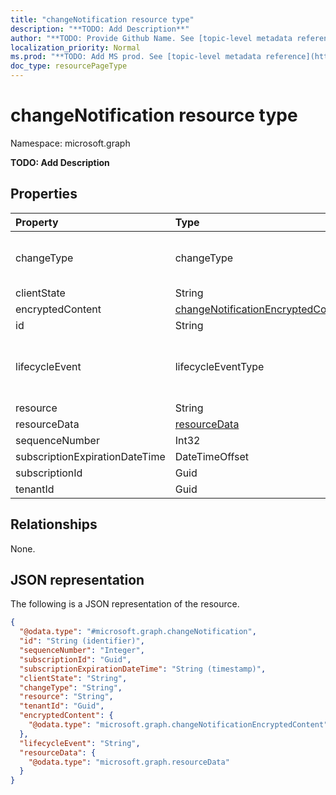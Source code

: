 ```yaml
---
title: "changeNotification resource type"
description: "**TODO: Add Description**"
author: "**TODO: Provide Github Name. See [topic-level metadata reference](https://msgo.azurewebsites.net/add/document/guidelines/metadata.html#topic-level-metadata)**"
localization_priority: Normal
ms.prod: "**TODO: Add MS prod. See [topic-level metadata reference](https://msgo.azurewebsites.net/add/document/guidelines/metadata.html#topic-level-metadata)**"
doc_type: resourcePageType
---
```


# changeNotification resource type

Namespace: microsoft.graph



**TODO: Add Description**

## Properties
|Property|Type|Description|
|:---|:---|:---|
|changeType|changeType|**TODO: Add Description**. Possible values are: `created`, `updated`, `deleted`.|
|clientState|String|**TODO: Add Description**|
|encryptedContent|[changeNotificationEncryptedContent](../resources/changenotificationencryptedcontent.md)|**TODO: Add Description**|
|id|String|**TODO: Add Description**|
|lifecycleEvent|lifecycleEventType|**TODO: Add Description**. Possible values are: `missed`, `subscriptionRemoved`, `reauthorizationRequired`.|
|resource|String|**TODO: Add Description**|
|resourceData|[resourceData](../resources/resourcedata.md)|**TODO: Add Description**|
|sequenceNumber|Int32|**TODO: Add Description**|
|subscriptionExpirationDateTime|DateTimeOffset|**TODO: Add Description**|
|subscriptionId|Guid|**TODO: Add Description**|
|tenantId|Guid|**TODO: Add Description**|

## Relationships
None.

## JSON representation
The following is a JSON representation of the resource.
<!-- {
  "blockType": "resource",
  "@odata.type": "microsoft.graph.changeNotification"
}
-->
``` json
{
  "@odata.type": "#microsoft.graph.changeNotification",
  "id": "String (identifier)",
  "sequenceNumber": "Integer",
  "subscriptionId": "Guid",
  "subscriptionExpirationDateTime": "String (timestamp)",
  "clientState": "String",
  "changeType": "String",
  "resource": "String",
  "tenantId": "Guid",
  "encryptedContent": {
    "@odata.type": "microsoft.graph.changeNotificationEncryptedContent"
  },
  "lifecycleEvent": "String",
  "resourceData": {
    "@odata.type": "microsoft.graph.resourceData"
  }
}
```

